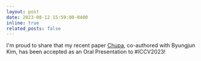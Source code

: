 ```yaml
---
layout: post
date: 2023-08-12 15:59:00-0400
inline: true
related_posts: false
---
```


I'm proud to share that my recent paper [Chupa](https://snuvclab.github.io/chupa/), co-authored with Byungjun Kim, has been accepted as an Oral Presentation to #ICCV2023!

